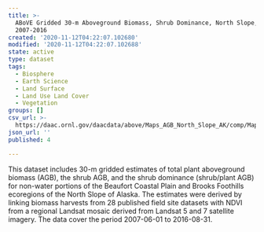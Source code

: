 ```yaml
---
title: >-
  ABoVE Gridded 30-m Aboveground Biomass, Shrub Dominance, North Slope, AK,
  2007-2016
created: '2020-11-12T04:22:07.102680'
modified: '2020-11-12T04:22:07.102688'
state: active
type: dataset
tags:
  - Biosphere
  - Earth Science
  - Land Surface
  - Land Use Land Cover
  - Vegetation
groups: []
csv_url: >-
  https://daac.ornl.gov/daacdata/above/Maps_AGB_North_Slope_AK/comp/Maps_AGB_North_Slope_AK_FieldSites.csv
json_url: ''
published: 4

---
```

This dataset includes 30-m gridded estimates of total plant aboveground biomass (AGB), the shrub AGB, and the shrub dominance (shrub/plant AGB) for non-water portions of the Beaufort Coastal Plain and Brooks Foothills ecoregions of the North Slope of Alaska. The estimates were derived by linking biomass harvests from 28 published field site datasets with NDVI from a regional Landsat mosaic derived from Landsat 5 and 7 satellite imagery. The data cover the period 2007-06-01 to 2016-08-31.
